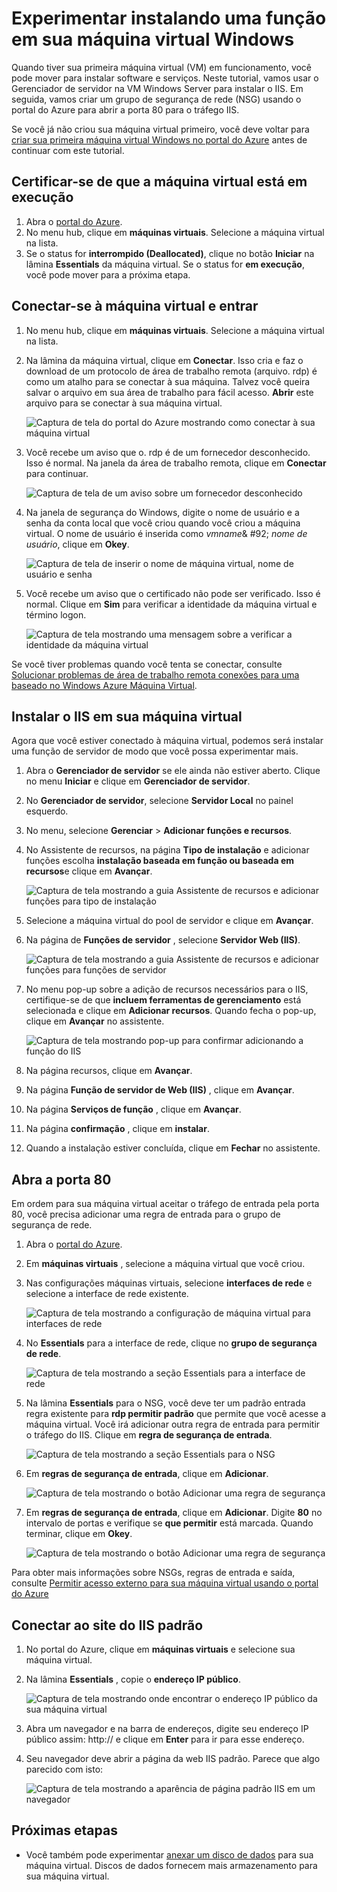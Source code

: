 <properties
    pageTitle="Instalar o IIS em sua máquina de virtual do Windows primeiro | Microsoft Azure"
    description="Experimentar sua primeira máquina virtual Windows instalando o IIS e abrindo a porta 80 usando o portal do Azure."
    keywords=""
    services="virtual-machines-windows"
    documentationCenter=""
    authors="cynthn"
    manager="timlt"
    editor=""
    tags="azure-resource-manager"/>
<tags
    ms.service="virtual-machines-windows"
    ms.workload="infrastructure-services"
    ms.tgt_pltfrm="vm-windows"
    ms.devlang="na"
    ms.topic="article"
    ms.date="09/06/2016"
    ms.author="cynthn"/>

# <a name="experiment-with-installing-a-role-on-your-windows-vm"></a>Experimentar instalando uma função em sua máquina virtual Windows
    
Quando tiver sua primeira máquina virtual (VM) em funcionamento, você pode mover para instalar software e serviços. Neste tutorial, vamos usar o Gerenciador de servidor na VM Windows Server para instalar o IIS. Em seguida, vamos criar um grupo de segurança de rede (NSG) usando o portal do Azure para abrir a porta 80 para o tráfego IIS. 

Se você já não criou sua máquina virtual primeiro, você deve voltar para [criar sua primeira máquina virtual Windows no portal do Azure](virtual-machines-windows-hero-tutorial.md) antes de continuar com este tutorial.

## <a name="make-sure-the-vm-is-running"></a>Certificar-se de que a máquina virtual está em execução

1. Abra o [portal do Azure](https://portal.azure.com).
2. No menu hub, clique em **máquinas virtuais**. Selecione a máquina virtual na lista.
3. Se o status for **interrompido (Deallocated)**, clique no botão **Iniciar** na lâmina **Essentials** da máquina virtual. Se o status for **em execução**, você pode mover para a próxima etapa.

## <a name="connect-to-the-virtual-machine-and-sign-in"></a>Conectar-se à máquina virtual e entrar

1.  No menu hub, clique em **máquinas virtuais**. Selecione a máquina virtual na lista.

3. Na lâmina da máquina virtual, clique em **Conectar**. Isso cria e faz o download de um protocolo de área de trabalho remota (arquivo. rdp) é como um atalho para se conectar à sua máquina. Talvez você queira salvar o arquivo em sua área de trabalho para fácil acesso. **Abrir** este arquivo para se conectar à sua máquina virtual.

    ![Captura de tela do portal do Azure mostrando como conectar à sua máquina virtual](./media/virtual-machines-windows-hero-tutorial/connect.png)

4. Você recebe um aviso que o. rdp é de um fornecedor desconhecido. Isso é normal. Na janela da área de trabalho remota, clique em **Conectar** para continuar.

    ![Captura de tela de um aviso sobre um fornecedor desconhecido](./media/virtual-machines-windows-hero-tutorial/rdp-warn.png)

5. Na janela de segurança do Windows, digite o nome de usuário e a senha da conta local que você criou quando você criou a máquina virtual. O nome de usuário é inserida como *vmname*& #92; *nome de usuário*, clique em **Okey**.

    ![Captura de tela de inserir o nome de máquina virtual, nome de usuário e senha](./media/virtual-machines-windows-hero-tutorial/credentials.png)
    
6.  Você recebe um aviso que o certificado não pode ser verificado. Isso é normal. Clique em **Sim** para verificar a identidade da máquina virtual e término logon.

    ![Captura de tela mostrando uma mensagem sobre a verificar a identidade da máquina virtual](./media/virtual-machines-windows-hero-tutorial/cert-warning.png)


Se você tiver problemas quando você tenta se conectar, consulte [Solucionar problemas de área de trabalho remota conexões para uma baseado no Windows Azure Máquina Virtual](virtual-machines-windows-troubleshoot-rdp-connection.md).


## <a name="install-iis-on-your-vm"></a>Instalar o IIS em sua máquina virtual

Agora que você estiver conectado à máquina virtual, podemos será instalar uma função de servidor de modo que você possa experimentar mais.

1. Abra o **Gerenciador de servidor** se ele ainda não estiver aberto. Clique no menu **Iniciar** e clique em **Gerenciador de servidor**.
2. No **Gerenciador de servidor**, selecione **Servidor Local** no painel esquerdo. 
3. No menu, selecione **Gerenciar** > **Adicionar funções e recursos**.
4. No Assistente de recursos, na página **Tipo de instalação** e adicionar funções escolha **instalação baseada em função ou baseada em recursos**e clique em **Avançar**.

    ![Captura de tela mostrando a guia Assistente de recursos e adicionar funções para tipo de instalação](./media/virtual-machines-windows-hero-tutorial/role-wizard.png)

5. Selecione a máquina virtual do pool de servidor e clique em **Avançar**.
6. Na página de **Funções de servidor** , selecione **Servidor Web (IIS)**.

    ![Captura de tela mostrando a guia Assistente de recursos e adicionar funções para funções de servidor](./media/virtual-machines-windows-hero-tutorial/add-iis.png)

7. No menu pop-up sobre a adição de recursos necessários para o IIS, certifique-se de que **incluem ferramentas de gerenciamento** está selecionada e clique em **Adicionar recursos**. Quando fecha o pop-up, clique em **Avançar** no assistente.

    ![Captura de tela mostrando pop-up para confirmar adicionando a função do IIS](./media/virtual-machines-windows-hero-tutorial/confirm-add-feature.png)

8. Na página recursos, clique em **Avançar**.
9. Na página **Função de servidor de Web (IIS)** , clique em **Avançar**. 
10. Na página **Serviços de função** , clique em **Avançar**. 
11. Na página **confirmação** , clique em **instalar**. 
12. Quando a instalação estiver concluída, clique em **Fechar** no assistente.



## <a name="open-port-80"></a>Abra a porta 80 

Em ordem para sua máquina virtual aceitar o tráfego de entrada pela porta 80, você precisa adicionar uma regra de entrada para o grupo de segurança de rede. 

1. Abra o [portal do Azure](https://portal.azure.com).
2. Em **máquinas virtuais** , selecione a máquina virtual que você criou.
3. Nas configurações máquinas virtuais, selecione **interfaces de rede** e selecione a interface de rede existente.

    ![Captura de tela mostrando a configuração de máquina virtual para interfaces de rede](./media/virtual-machines-windows-hero-tutorial/network-interface.png)

4. No **Essentials** para a interface de rede, clique no **grupo de segurança de rede**.

    ![Captura de tela mostrando a seção Essentials para a interface de rede](./media/virtual-machines-windows-hero-tutorial/select-nsg.png)

5. Na lâmina **Essentials** para o NSG, você deve ter um padrão entrada regra existente para **rdp permitir padrão** que permite que você acesse a máquina virtual. Você irá adicionar outra regra de entrada para permitir o tráfego do IIS. Clique em **regra de segurança de entrada**.

    ![Captura de tela mostrando a seção Essentials para o NSG](./media/virtual-machines-windows-hero-tutorial/inbound.png)

6. Em **regras de segurança de entrada**, clique em **Adicionar**.

    ![Captura de tela mostrando o botão Adicionar uma regra de segurança](./media/virtual-machines-windows-hero-tutorial/add-rule.png)

7. Em **regras de segurança de entrada**, clique em **Adicionar**. Digite **80** no intervalo de portas e verifique se **que permitir** está marcada. Quando terminar, clique em **Okey**.

    ![Captura de tela mostrando o botão Adicionar uma regra de segurança](./media/virtual-machines-windows-hero-tutorial/port-80.png)
 
Para obter mais informações sobre NSGs, regras de entrada e saída, consulte [Permitir acesso externo para sua máquina virtual usando o portal do Azure](virtual-machines-windows-nsg-quickstart-portal.md)
 
## <a name="connect-to-the-default-iis-website"></a>Conectar ao site do IIS padrão

1. No portal do Azure, clique em **máquinas virtuais** e selecione sua máquina virtual.
2. Na lâmina **Essentials** , copie o **endereço IP público**.

    ![Captura de tela mostrando onde encontrar o endereço IP público da sua máquina virtual](./media/virtual-machines-windows-hero-tutorial/ipaddress.png)

2. Abra um navegador e na barra de endereços, digite seu endereço IP público assim: http://<publicIPaddress> e clique em **Enter** para ir para esse endereço.
3. Seu navegador deve abrir a página da web IIS padrão. Parece que algo parecido com isto:

    ![Captura de tela mostrando a aparência de página padrão IIS em um navegador](./media/virtual-machines-windows-hero-tutorial/iis-default.png)

    

## <a name="next-steps"></a>Próximas etapas

- Você também pode experimentar [anexar um disco de dados](virtual-machines-windows-attach-disk-portal.md) para sua máquina virtual. Discos de dados fornecem mais armazenamento para sua máquina virtual.
